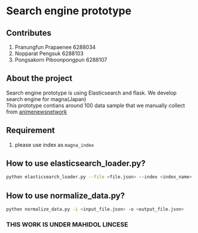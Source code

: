 # Search engine prototype

## Contributes

1. Pranungfun Prapaenee 6288034
2. Nopparat Pengsuk 6288103
3. Pongsakorn Piboonpongpun 6288107

## About the project

Search engine prototype is using Elasticsearch and flask. We develop search engine for magna(Japan)<br/>
This prototype contians around 100 data sample that we manually collect from [animenewsnetwork](https://www.animenewsnetwork.com/)

## Requirement

1. please use index as ```magna_index```

## How to use elasticsearch_loader.py?

```bash
python elasticsearch_loader.py --file <file.json> --index <index_name> --type <type>
```


## How to use normalize_data.py?

```bash
python normalize_data.py -i <input_file.json> -o <output_file.json>
```

### THIS WORK IS UNDER MAHIDOL LINCESE
